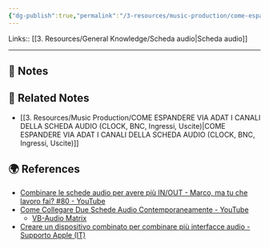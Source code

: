 ```yaml
---
{"dg-publish":true,"permalink":"/3-resources/music-production/come-espandere-i-canali-della-scheda-audio/","tags":["note"]}
---
```


Links:: [[3. Resources/General Knowledge/Scheda audio\|Scheda audio]]

---

## 📝 Notes





## 🔗 Related Notes

- [[3. Resources/Music Production/COME ESPANDERE VIA ADAT I CANALI DELLA SCHEDA AUDIO (CLOCK, BNC, Ingressi, Uscite)\|COME ESPANDERE VIA ADAT I CANALI DELLA SCHEDA AUDIO (CLOCK, BNC, Ingressi, Uscite)]]

## 🌍 References

- [Combinare le schede audio per avere più IN/OUT - Marco, ma tu che lavoro fai? #80 - YouTube](https://www.youtube.com/watch?v=O5MuuQhWUD8)
- [Come Collegare Due Schede Audio Contemporaneamente - YouTube](https://youtu.be/Hb1Ig1aYcSk)
	- [VB-Audio Matrix](https://vb-audio.com/Matrix/)
- [Creare un dispositivo combinato per combinare più interfacce audio - Supporto Apple (IT)](https://support.apple.com/it-it/HT202000)
